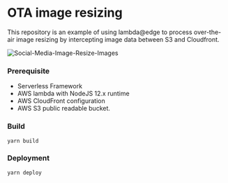 # OTA image resizing
This repository is an example of using lambda@edge to process over-the-air image resizing by intercepting image data between S3 and Cloudfront.

![Social-Media-Image-Resize-Images](https://user-images.githubusercontent.com/48562382/109389879-06de5000-7941-11eb-9c9f-f8ae395a2611.png)

### Prerequisite

- Serverless Framework
- AWS lambda with NodeJS 12.x runtime
- AWS CloudFront configuration
- AWS S3 public readable bucket.

### Build
```
yarn build
```

### Deployment
```
yarn deploy
```
